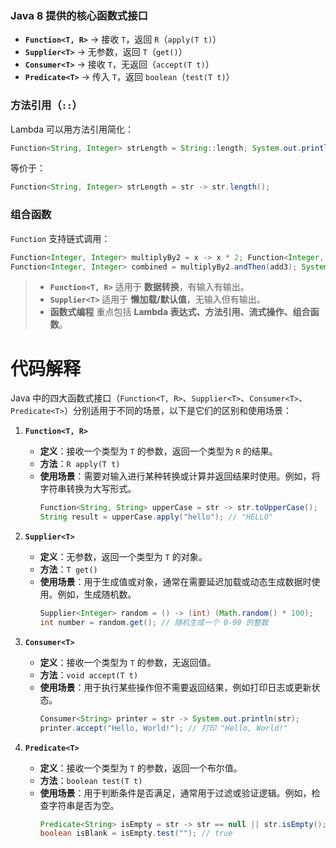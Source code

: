 ### **Java 8 提供的核心函数式接口**

- **`Function<T, R>`** → 接收 `T`，返回 `R`（`apply(T t)`）
- **`Supplier<T>`** → 无参数，返回 `T`（`get()`）
- **`Consumer<T>`** → 接收 `T`，无返回（`accept(T t)`）
- **`Predicate<T>`** → 传入 `T`，返回 `boolean`（`test(T t)`）

### **方法引用（`::`）**

Lambda 可以用方法引用简化：

```java
Function<String, Integer> strLength = String::length; System.out.println(strLength.apply("Hello")); // 输出: 5
```

等价于：

```java
Function<String, Integer> strLength = str -> str.length();
```
### **组合函数**

`Function` 支持链式调用：
```java
Function<Integer, Integer> multiplyBy2 = x -> x * 2; Function<Integer, Integer> add3 = x -> x + 3;  
Function<Integer, Integer> combined = multiplyBy2.andThen(add3); System.out.println(combined.apply(5)); // 先乘2，再加3，结果 13
```

> - **`Function<T, R>`** 适用于 **数据转换**，有输入有输出。
> - **`Supplier<T>`** 适用于 **懒加载/默认值**，无输入但有输出。
> - **函数式编程** 重点包括 **Lambda 表达式、方法引用、流式操作、组合函数**。

# 代码解释  
Java 中的四大函数式接口（`Function<T, R>`、`Supplier<T>`、`Consumer<T>`、`Predicate<T>`）分别适用于不同的场景，以下是它们的区别和使用场景：

1. **`Function<T, R>`**  
   - **定义**：接收一个类型为 `T` 的参数，返回一个类型为 `R` 的结果。  
   - **方法**：`R apply(T t)`  
   - **使用场景**：需要对输入进行某种转换或计算并返回结果时使用。例如，将字符串转换为大写形式。  
     ```java
     Function<String, String> upperCase = str -> str.toUpperCase();
     String result = upperCase.apply("hello"); // "HELLO"
     ```


2. **`Supplier<T>`**  
   - **定义**：无参数，返回一个类型为 `T` 的对象。  
   - **方法**：`T get()`  
   - **使用场景**：用于生成值或对象，通常在需要延迟加载或动态生成数据时使用。例如，生成随机数。  
     ```java
     Supplier<Integer> random = () -> (int) (Math.random() * 100);
     int number = random.get(); // 随机生成一个 0-99 的整数
     ```


3. **`Consumer<T>`**  
   - **定义**：接收一个类型为 `T` 的参数，无返回值。  
   - **方法**：`void accept(T t)`  
   - **使用场景**：用于执行某些操作但不需要返回结果，例如打印日志或更新状态。  
     ```java
     Consumer<String> printer = str -> System.out.println(str);
     printer.accept("Hello, World!"); // 打印 "Hello, World!"
     ```


4. **`Predicate<T>`**  
   - **定义**：接收一个类型为 `T` 的参数，返回一个布尔值。  
   - **方法**：`boolean test(T t)`  
   - **使用场景**：用于判断条件是否满足，通常用于过滤或验证逻辑。例如，检查字符串是否为空。  
     ```java
     Predicate<String> isEmpty = str -> str == null || str.isEmpty();
     boolean isBlank = isEmpty.test(""); // true
     ```
